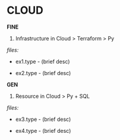 # CLOUD

**FINE** 
1. Infrastructure in Cloud > Terraform > Py

*files:*

- ex1.type - (brief desc)

- ex2.type - (brief desc)


**GEN** 
1. Resource in Cloud > Py + SQL

*files:*

- ex3.type - (brief desc)

- ex4.type - (brief desc)